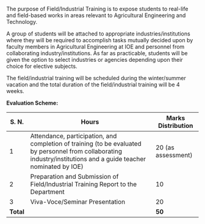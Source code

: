 The purpose of Field/Industrial Training is to expose students to real-life and field-based works in areas relevant to Agricultural Engineering and Technology. 

A group of students will be attached to appropriate industries/institutions where they will be required to accomplish tasks mutually decided upon by faculty members in Agricultural Engineering at IOE and personnel from collaborating industry/institutions. As far as practicable, students will be given the option to select industries or agencies depending upon their choice for elective subjects.

The field/industrial training will be scheduled during the winter/summer vacation and the total duration of the field/industrial training will be 4 weeks.

**Evaluation Scheme:**

| S. N.     | Hours                                                                                                                                                              | Marks Distribution |
| --------- | ------------------------------------------------------------------------------------------------------------------------------------------------------------------ | ------------------ |
| 1         | Attendance, participation, and completion of training (to be evaluated by personnel from collaborating industry/institutions and a guide teacher nominated by IOE) | 20 (as assessment) |
| 2         | Preparation and Submission of Field/Industrial Training Report to the Department                                                                                   | 10                 |
| 3         | Viva-Voce/Seminar Presentation                                                                                                                                     | 20                 |
| **Total** |                                                                                                                                                                    | **50**             |


